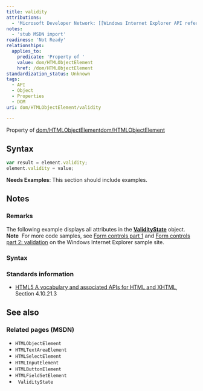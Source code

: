 ```yaml
---
title: validity
attributions:
  - 'Microsoft Developer Network: [[Windows Internet Explorer API reference](http://msdn.microsoft.com/en-us/library/ie/hh828809%28v=vs.85%29.aspx) Article]'
notes:
  - 'stub MSDN import'
readiness: 'Not Ready'
relationships:
  applies_to:
    predicate: 'Property of '
    value: dom/HTMLObjectElement
    href: /dom/HTMLObjectElement
standardization_status: Unknown
tags:
  - API
  - Object
  - Properties
  - DOM
uri: dom/HTMLObjectElement/validity

---
```

Property of [dom/HTMLObjectElement](/dom/HTMLObjectElement)[dom/HTMLObjectElement](/dom/HTMLObjectElement)

## Syntax

``` js
var result = element.validity;
element.validity = value;
```

**Needs Examples**: This section should include examples.

## Notes

### Remarks

The following example displays all attributes in the [**ValidityState**](/dom/ValidityState) object. **Note**  For more code samples, see [Form controls part 1](http://go.microsoft.com/fwlink/p/?LinkID=251128) and [Form controls part 2: validation](http://go.microsoft.com/fwlink/p/?LinkID=251131) on the Windows Internet Explorer sample site.

### Syntax

### Standards information

-   [HTML5 A vocabulary and associated APIs for HTML and XHTML](http://go.microsoft.com/fwlink/p/?linkid=221374), Section 4.10.21.3

## See also

### Related pages (MSDN)

-   `HTMLObjectElement`
-   `HTMLTextAreaElement`
-   `HTMLSelectElement`
-   `HTMLInputElement`
-   `HTMLButtonElement`
-   `HTMLFieldSetElement`
-   ` ValidityState`
